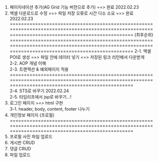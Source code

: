 1. 페이지네이션 추가(AG Grid 기능 버전으로 추가) ==> 완료 2022.02.23
2. 엑셀 다운로드로 수정 ==> 파일 저장 오류로 시간 다소 소요 ==> 완료 2022.02.23
==================================================================================================================================================
(최후순위)
==================================================================================================================================================
 2-1. 엑셀 POI로 생성 ==> 파일 안에 데이터 넣기 ==> 저장된 링크 리턴해서 다운받게  
 2-2. AOP 개념 이해  
 2-3. 트랜잭션 & 예외페이지 적용  
==================================================================================================================================================  
2-4. STS로 바꾸기  2022.02.24  
2-5. 타임리프에서 jsp로 바꾸기...! 
3. 로그인 페이지 ==> html 구현  
3-1. header, body, content, footer 나누기
4. 개인정보 페이지 (프로필)
==================================================================================================================================================
5. 프로필 사진 파일 업로드
6. 게시판 CRUD
7. 댓글 CRUD
8. 파일 업로드 

